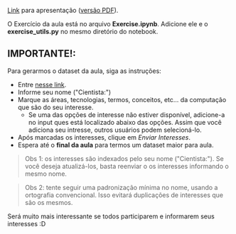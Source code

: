 [Link](https://docs.google.com/presentation/d/1El5ooWvQEE-PfS-kGUlqPIb-OMHqyoV0AeuPzLxW9Sg/edit?usp=sharing) para apresentação ([versão PDF]()).

O Exercício da aula está no arquivo __Exercise.ipynb__. Adicione ele e o __exercise_utils.py__ no mesmo diretório do notebook.

## IMPORTANTE!: 

Para gerarmos o dataset da aula, siga as instruções: 
* Entre [nesse link](http://emanueloliveira.com/data-science/index.php).
* Informe seu nome ("Cientista:")
* Marque as áreas, tecnologias, termos, conceitos, etc... da computação que são do seu interesse.
  * Se uma das opções de interesse não estiver disponível, adicione-a no input ques está localizado abaixo das opções. Assim que você adiciona seu intresse, outros usuários podem selecioná-lo.
* Após marcadas os interesses, clique em _Enviar Interesses_.
* Espera até o __final da aula__ para termos um dataset maior para aula.

> Obs 1: os interesses são indexados pelo seu nome ("Cientista:"). Se você deseja atualizá-los, basta reenviar o os interesses informando o mesmo nome.

> Obs 2: tente seguir uma padronização mínima no nome, usando a ortografia convencional. Isso evitará duplicações de interesses que são os mesmos.

Será muito mais interessante se todos participarem e informarem seus interesses :D

